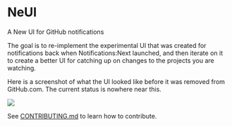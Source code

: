 # NeUI

A New UI for GitHub notifications

The goal is to re-implement the experimental UI that was created for notifications back when Notifications:Next launched, and then iterate on it to create a better UI for catching up on changes to the projects you are watching.

Here is a screenshot of what the UI looked like before it was removed from GitHub.com. The current status is nowhere near this.

![](http://cl.ly/1W3H1u3k2K1a0g2a102V/content)

See [CONTRIBUTING.md](CONTRIBUTING.md) to learn how to contribute.
